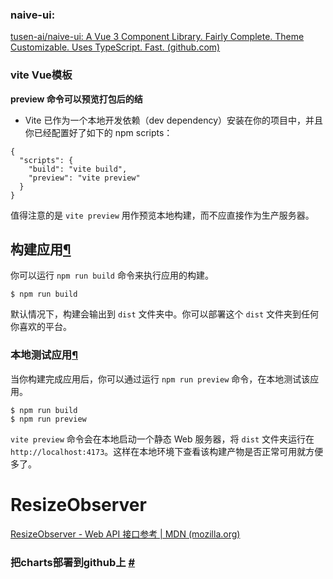 ### naive-ui:

[tusen-ai/naive-ui: A Vue 3 Component Library. Fairly Complete. Theme Customizable. Uses TypeScript. Fast. (github.com)](https://github.com/tusen-ai/naive-ui)



### vite Vue模板

**preview 命令可以预览打包后的结**

- Vite 已作为一个本地开发依赖（dev dependency）安装在你的项目中，并且你已经配置好了如下的 npm scripts：

```
{
  "scripts": {
    "build": "vite build",
    "preview": "vite preview"
  }
}
```

值得注意的是 `vite preview` 用作预览本地构建，而不应直接作为生产服务器。

## 构建应用[¶](https://cn.vitejs.dev/guide/static-deploy.html#building-the-app)

你可以运行 `npm run build` 命令来执行应用的构建。



```
$ npm run build
```

默认情况下，构建会输出到 `dist` 文件夹中。你可以部署这个 `dist` 文件夹到任何你喜欢的平台。

### 本地测试应用[¶](https://cn.vitejs.dev/guide/static-deploy.html#testing-the-app-locally)

当你构建完成应用后，你可以通过运行 `npm run preview` 命令，在本地测试该应用。



```
$ npm run build
$ npm run preview
```

`vite preview` 命令会在本地启动一个静态 Web 服务器，将 `dist` 文件夹运行在 `http://localhost:4173`。这样在本地环境下查看该构建产物是否正常可用就方便多了。





# ResizeObserver

[ResizeObserver - Web API 接口参考 | MDN (mozilla.org)](https://developer.mozilla.org/zh-CN/docs/Web/API/ResizeObserver)



### 把charts部署到github上 [#](https://cn.vitejs.dev/guide/static-deploy.html#github-pages)

